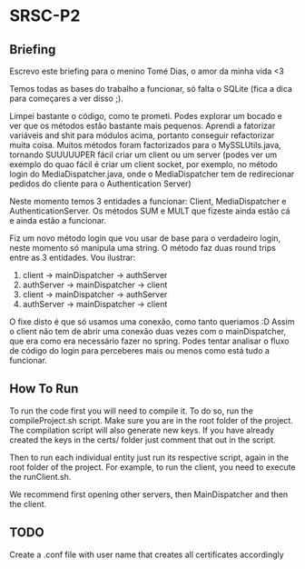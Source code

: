 # SRSC-P2

## Briefing

Escrevo este briefing para o menino Tomé Dias, o amor da minha vida <3

Temos todas as bases do trabalho a funcionar, só falta o SQLite (fica a dica para começares a ver disso ;).

Limpei bastante o código, como te prometi. Podes explorar um bocado e ver que os métodos estão bastante mais
pequenos. Aprendi a fatorizar variáveis and shit para módulos acima, portanto conseguir refactorizar muita coisa.
Muitos métodos foram factorizados para o MySSLUtils.java, tornando SUUUUUPER fácil criar um client ou um server
(podes ver um exemplo do quao fácil é criar um client socket, por exemplo, no método login do MediaDispatcher.java,
onde o MediaDispatcher tem de redirecionar pedidos do cliente para o Authentication Server)

Neste momento temos 3 entidades a funcionar: Client, MediaDispatcher e AuthenticationServer. Os métodos SUM e MULT que
fizeste ainda estão cá e ainda estão a funcionar.

Fiz um novo método login que vou usar de base para o verdadeiro login, neste momento só manipula uma string.
O método faz duas round trips entre as 3 entidades. Vou ilustrar:

1. client -> mainDispatcher -> authServer
2. authServer -> mainDispatcher -> client
3. client -> mainDispatcher -> authServer
4. authServer -> mainDispatcher -> client

O fixe disto é que só usamos uma conexão, como tanto queriamos :D
Assim o client não tem de abrir uma conexão duas vezes com o mainDispatcher, que era como era necessário fazer no spring.
Podes tentar analisar o fluxo de código do login para perceberes mais ou menos como está tudo a funcionar.

## How To Run

To run the code first you will need to compile it. To do so, run the compileProject.sh script. Make sure you
are in the root folder of the project. The compilation script will also generate new keys. If you have already
created the keys in the certs/ folder just comment that out in the script.

Then to run each individual entity just run its respective script, again in the root folder of the project.
For example, to run the client, you need to execute the runClient.sh.

We recommend first opening other servers, then MainDispatcher and then the client.

## TODO

Create a .conf file with user name that creates all certificates accordingly
